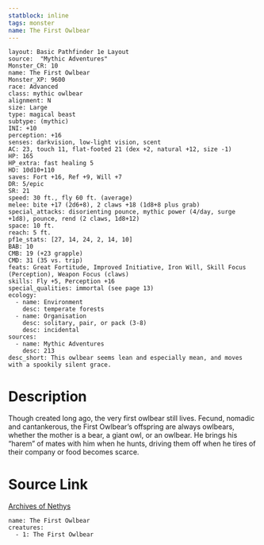 ```yaml
---
statblock: inline
tags: monster
name: The First Owlbear
---
```

```statblock
layout: Basic Pathfinder 1e Layout
source:  "Mythic Adventures"
Monster_CR: 10
name: The First Owlbear
Monster_XP: 9600
race: Advanced
class: mythic owlbear
alignment: N
size: Large
type: magical beast
subtype: (mythic)
INI: +10
perception: +16
senses: darkvision, low-light vision, scent
AC: 23, touch 11, flat-footed 21 (dex +2, natural +12, size -1)
HP: 165
HP_extra: fast healing 5
HD: 10d10+110
saves: Fort +16, Ref +9, Will +7
DR: 5/epic
SR: 21
speed: 30 ft., fly 60 ft. (average)
melee: bite +17 (2d6+8), 2 claws +18 (1d8+8 plus grab)
special_attacks: disorienting pounce, mythic power (4/day, surge +1d8), pounce, rend (2 claws, 1d8+12)
space: 10 ft.
reach: 5 ft.
pf1e_stats: [27, 14, 24, 2, 14, 10]
BAB: 10
CMB: 19 (+23 grapple)
CMD: 31 (35 vs. trip)
feats: Great Fortitude, Improved Initiative, Iron Will, Skill Focus (Perception), Weapon Focus (claws)
skills: Fly +5, Perception +16
special_qualities: immortal (see page 13)
ecology:
  - name: Environment
    desc: temperate forests
  - name: Organisation
    desc: solitary, pair, or pack (3-8)
    desc: incidental
sources:
  - name: Mythic Adventures
    desc: 213
desc_short: This owlbear seems lean and especially mean, and moves with a spookily silent grace.
```
# Description
Though created long ago, the very first owlbear still lives. Fecund, nomadic and cantankerous, the First Owlbear’s offspring are always owlbears, whether the mother is a bear, a giant owl, or an owlbear. He brings his “harem” of mates with him when he hunts, driving them off when he tires of their company or food becomes scarce.
# Source Link
[Archives of Nethys](https://aonprd.com/MythicMonsterDisplay.aspx?ItemName=The%20First%20Owlbear)
```encounter-table
name: The First Owlbear
creatures:
  - 1: The First Owlbear
```
